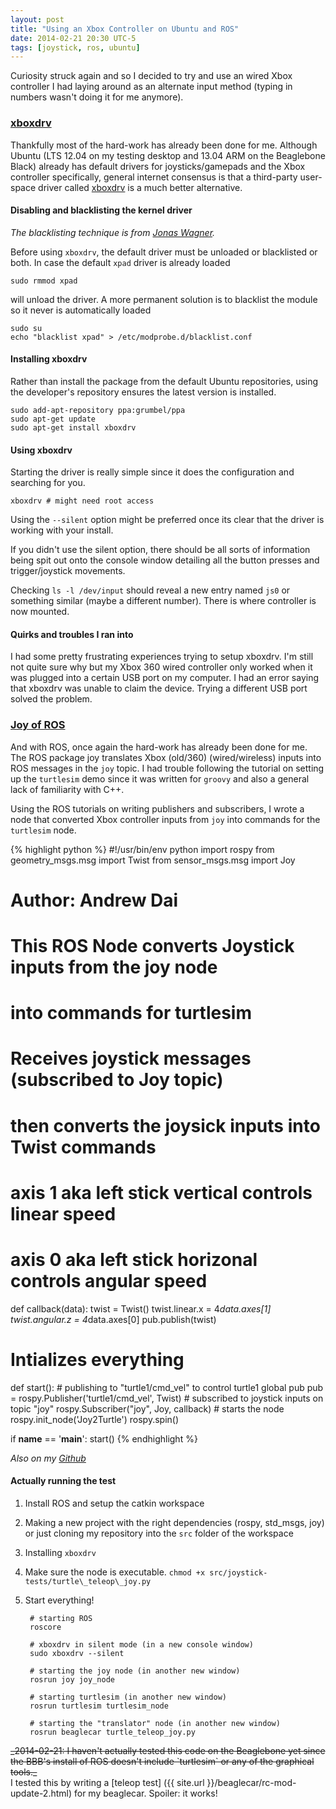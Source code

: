 ```yaml
---
layout: post
title: "Using an Xbox Controller on Ubuntu and ROS"
date: 2014-02-21 20:30 UTC-5
tags: [joystick, ros, ubuntu]
---
```


Curiosity struck again and so I decided to try and use an wired Xbox controller
I had laying around as an alternate input method (typing in numbers wasn't
doing it for me anymore).

<a name="xboxdrv" href="#xboxdrv"><h3>xboxdrv</h3></a>

Thankfully most of the hard-work has already been done for me. Although Ubuntu
(LTS 12.04 on my testing desktop and 13.04 ARM on the Beaglebone Black) already
has default drivers for joysticks/gamepads and the Xbox controller specifically,
general internet consensus is that a third-party user-space driver called
[xboxdrv](http://pingus.seul.org/~grumbel/xboxdrv/) is a much better alternative.

#### Disabling and blacklisting the kernel driver

_The blacklisting technique is from [Jonas Wagner](http://29a.ch/2013/2/24/xbox-controller-with-ubuntu-steam-xboxdrv)._

Before using `xboxdrv`, the default driver must be unloaded or blacklisted or
both. In case the default `xpad` driver is already loaded

    sudo rmmod xpad

will unload the driver. A more permanent solution is to blacklist the module so
it never is automatically loaded

    sudo su
    echo "blacklist xpad" > /etc/modprobe.d/blacklist.conf

#### Installing xboxdrv

Rather than install the package from the default Ubuntu repositories, using the
developer's repository ensures the latest version is installed.

    sudo add-apt-repository ppa:grumbel/ppa
    sudo apt-get update
    sudo apt-get install xboxdrv

#### Using xboxdrv

Starting the driver is really simple since it does the configuration and
searching for you.

    xboxdrv # might need root access

Using the `--silent` option might be preferred once its clear that the driver is
working with your install.

If you didn't use the silent option, there should be all sorts of information 
being spit out onto the console window detailing all the button presses and
trigger/joystick movements.

Checking `ls -l /dev/input` should reveal a new entry named `js0` or something
similar (maybe a different number). There is where controller is now mounted.

#### Quirks and troubles I ran into

I had some pretty frustrating experiences trying to setup xboxdrv. I'm still not
quite sure why but my Xbox 360 wired controller only worked when it was plugged
into a certain USB port on my computer. I had an error saying that xboxdrv was
unable to claim the device. Trying a different USB port solved the problem.

<a name="rosjoy" href="#rosjoy"><h3>Joy of ROS</h3></a>

And with ROS, once again the hard-work has already been done for me. The ROS
package joy translates Xbox (old/360) (wired/wireless) inputs into ROS
messages in the `joy` topic. I had trouble following the tutorial on setting
up the `turtlesim` demo since it was written for `groovy` and also a general
lack of familiarity with C++.

Using the ROS tutorials on writing publishers and subscribers, I wrote a node
that converted Xbox controller inputs from `joy` into commands for the 
`turtlesim` node.

{% highlight python %}
#!/usr/bin/env python
import rospy
from geometry_msgs.msg import Twist
from sensor_msgs.msg import Joy

# Author: Andrew Dai
# This ROS Node converts Joystick inputs from the joy node
# into commands for turtlesim

# Receives joystick messages (subscribed to Joy topic)
# then converts the joysick inputs into Twist commands
# axis 1 aka left stick vertical controls linear speed
# axis 0 aka left stick horizonal controls angular speed
def callback(data):
    twist = Twist()
    twist.linear.x = 4*data.axes[1]
    twist.angular.z = 4*data.axes[0]
    pub.publish(twist)

# Intializes everything
def start():
    # publishing to "turtle1/cmd_vel" to control turtle1
    global pub
    pub = rospy.Publisher('turtle1/cmd_vel', Twist)
    # subscribed to joystick inputs on topic "joy"
    rospy.Subscriber("joy", Joy, callback)
    # starts the node
    rospy.init_node('Joy2Turtle')
    rospy.spin()

if __name__ == '__main__':
    start()
{% endhighlight %}

_Also on my [Github](https://raw.github.com/BunsenMcDubbs/beaglecar/master/src/joystick-tests/turtle_teleop_joy.py)_

#### Actually running the test

1. Install ROS and setup the catkin workspace

2. Making a new project with the right dependencies (rospy, std_msgs, joy)
or just cloning my repository into the `src` folder of the workspace

3. Installing `xboxdrv`

4. Make sure the node is executable. `chmod +x src/joystick-tests/turtle\_teleop\_joy.py`

5. Start everything!

        # starting ROS
        roscore

        # xboxdrv in silent mode (in a new console window)
        sudo xboxdrv --silent

        # starting the joy node (in another new window)
        rosrun joy joy_node

        # starting turtlesim (in another new window)
        rosrun turtlesim turtlesim_node

        # starting the "translator" node (in another new window)
        rosrun beaglecar turtle_teleop_joy.py

<strike>
_2014-02-21: I haven't actually tested this code on the Beaglebone yet since the
BBB's install of ROS doesn't include `turtlesim` or any of the graphical tools._
</strike><br>I tested this by writing a [teleop test]
({{ site.url }}/beaglecar/rc-mod-update-2.html) for my beaglecar. Spoiler: it 
works!

